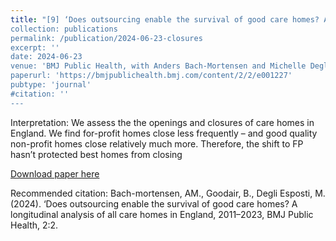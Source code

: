 ```yaml
---
title: "[9] ‘Does outsourcing enable the survival of good care homes? A longitudinal analysis of all care homes in England, 2011–2023'
collection: publications
permalink: /publication/2024-06-23-closures
excerpt: ''
date: 2024-06-23
venue: 'BMJ Public Health, with Anders Bach-Mortensen and Michelle Degli Esposti'
paperurl: 'https://bmjpublichealth.bmj.com/content/2/2/e001227'
pubtype: 'journal'
#citation: ''
---
```

Interpretation: We assess the the openings and closures of care homes in England. We find for-profit homes close less frequently – and good quality non-profit homes close relatively much more. Therefore, the shift to FP hasn’t protected best homes from closing

[Download paper here](https://bmjpublichealth.bmj.com/content/2/2/e001227)


Recommended citation: Bach-mortensen, AM., Goodair, B., Degli Esposti, M. (2024). ‘Does outsourcing enable the survival of good care homes? A longitudinal analysis of all care homes in England, 2011–2023, BMJ Public Health, 2:2.

